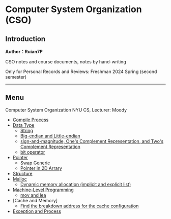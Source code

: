 # Computer System Organization (CSO)

## Introduction

**Author：Ruian7P**

CSO notes and course documents, notes by hand-writing

Only for Personal Records and Reviews: Freshman 2024 Spring (second semester)

----

## Menu

Computer System Organization NYU CS, Lecturer: Moody
- [Compile Process](https://github.com/Ruian7P/CSO/blob/main/note/Compile%20Process)
- [Data Type](https://github.com/Ruian7P/CSO/blob/main/note/Data%20types.md)
  - [String](https://github.com/Ruian7P/CSO/blob/main/note/String.md)
  - [Big-endian and Little-endian](https://github.com/Ruian7P/Computer-System-Organization/blob/main/note/Big-endian%20and%20little-endian.md)
  - [sign-and-magnitude, One's Complement Representation, and Two's Complement Representation](https://github.com/Ruian7P/CSO/blob/main/note/SM,%20OCR,%20TCR.md)
  - [bit operator](https://github.com/Ruian7P/Computer-System-Organization/blob/main/note/bit%20operation.md)
- [Pointer](https://github.com/Ruian7P/CSO/blob/main/note/Pointers.c)
  - [Swap Generic](https://github.com/Ruian7P/CSO/blob/main/note/swap_generic.c)
  - [Pointer in 2D Arrary](https://github.com/Ruian7P/CSO/blob/main/note/pointer%20in%202d%20array.png)
- [Structure](https://github.com/Ruian7P/CSO/blob/main/note/Structures.md)
- [Malloc](https://github.com/Ruian7P/CSO/blob/main/note/malloc.md)
  - [Dynamic memory allocation (implicit and explicit list)](https://github.com/Ruian7P/Computer-System-Organization/blob/main/note/dynamic%20memory%20allocation%20(implicit%20and%20explicit%20list).pdf)
- [Machine-Level Programming](https://github.com/Ruian7P/Computer-System-Organization/blob/main/note/Machine-Level%20Programming.pdf)
  - [mov and lea](https://github.com/Ruian7P/Computer-System-Organization/blob/main/note/mov%20and%20lea.md)
- [Cache and Memory]
  - [Find the breakdown address for the cache configuration](https://github.com/Ruian7P/Computer-System-Organization/blob/main/note/Find%20the%20breakdown%20address%20for%20the%20cache%20conbfiguration.md)
- [Exception and Process](https://github.com/Ruian7P/Computer-System-Organization/blob/main/note/Exception%20and%20Process.pdf)
